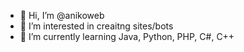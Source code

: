 - 👋 Hi, I’m @anikoweb
- 👀 I’m interested in creaitng sites/bots
- 🌱 I’m currently learning Java, Python, PHP, C#, C++

<!---
anikoweb/anikoweb is a ✨ special ✨ repository because its `README.md` (this file) appears on your GitHub profile.
You can click the Preview link to take a look at your changes.
--->
